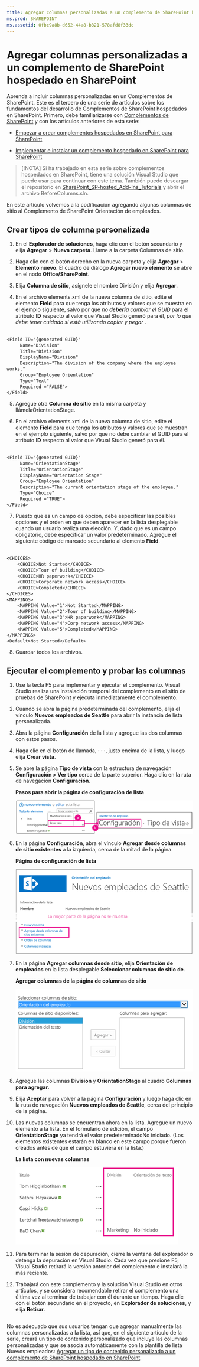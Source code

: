 ```yaml
---
title: Agregar columnas personalizadas a un complemento de SharePoint hospedado en SharePoint
ms.prod: SHAREPOINT
ms.assetid: 0fbc9a8b-d652-44a8-b821-578afd8f33dc
---
```



# Agregar columnas personalizadas a un complemento de SharePoint hospedado en SharePoint
Aprenda a incluir columnas personalizadas en un Complementos de SharePoint.
Este es el tercero de una serie de artículos sobre los fundamentos del desarrollo de Complementos de SharePoint hospedados en SharePoint. Primero, debe familiarizarse con  [Complementos de SharePoint](sharepoint-add-ins.md) y con los artículos anteriores de esta serie:
  
    
    


-  [Empezar a crear complementos hospedados en SharePoint para SharePoint](get-started-creating-sharepoint-hosted-sharepoint-add-ins.md)
    
  
-  [Implementar e instalar un complemento hospedado en SharePoint para SharePoint](deploy-and-install-a-sharepoint-hosted-sharepoint-add-in.md)
    
  

> [!NOTA]
> Si ha trabajado en esta serie sobre complementos hospedados en SharePoint, tiene una solución Visual Studio que puede usar para continuar con este tema. También puede descargar el repositorio en  [SharePoint_SP-hosted_Add-Ins_Tutorials](https://github.com/OfficeDev/SharePoint_SP-hosted_Add-Ins_Tutorials) y abrir el archivo BeforeColumns.sln.
  
    
    

En este artículo volvemos a la codificación agregando algunas columnas de sitio al Complemento de SharePoint Orientación de empleados.
## Crear tipos de columna personalizada


  
    
    

1. En el **Explorador de soluciones**, haga clic con el botón secundario y elija **Agregar** > **Nueva carpeta**. Llame a la carpeta Columnas de sitio.
    
  
2. Haga clic con el botón derecho en la nueva carpeta y elija **Agregar** > **Elemento nuevo**. El cuadro de diálogo **Agregar nuevo elemento** se abre en el nodo **Office/SharePoint**.
    
  
3. Elija **Columna de sitio**, asígnele el nombre División y elija **Agregar**.
    
  
4. En el archivo elements.xml de la nueva columna de sitio, edite el elemento **Field** para que tenga los atributos y valores que se muestra en el ejemplo siguiente, salvo por que *no **debería** cambiar el GUID*  para el atributo **ID** respecto al valor que Visual Studio generó para él, *por lo que debe tener cuidado si está utilizando copiar y pegar*  .
    
  ```
  
<Field ID="{generated GUID}"
       Name="Division" 
       Title="Division" 
       DisplayName="Division" 
       Description="The division of the company where the employee works." 
       Group="Employee Orientation" 
       Type="Text" 
       Required ="FALSE">
</Field>
  ```

5. Agregue otra **Columna de sitio** en la misma carpeta y llámelaOrientationStage.
    
  
6. En el archivo elements.xml de la nueva columna de sitio, edite el elemento **Field** para que tenga los atributos y valores que se muestran en el ejemplo siguiente, salvo por que no debe cambiar el GUID para el atributo **ID** respecto al valor que Visual Studio generó para él.
    
  ```
  
<Field ID="{generated GUID}"
       Name="OrientationStage" 
       Title="OrientationStage"
       DisplayName="Orientation Stage" 
       Group="Employee Orientation" 
       Description="The current orientation stage of the employee." 
       Type="Choice"
       Required ="TRUE">
</Field>
  ```

7. Puesto que es un campo de opción, debe especificar las posibles opciones y el orden en que deben aparecer en la lista desplegable cuando un usuario realiza una elección. Y, dado que es un campo obligatorio, debe especificar un valor predeterminado. Agregue el siguiente código de marcado secundario al elemento **Field**.
    
  ```
  
<CHOICES>
      <CHOICE>Not Started</CHOICE>
      <CHOICE>Tour of building</CHOICE>
      <CHOICE>HR paperwork</CHOICE>
      <CHOICE>Corporate network access</CHOICE>
      <CHOICE>Completed</CHOICE>
</CHOICES>
<MAPPINGS>
      <MAPPING Value="1">Not Started</MAPPING>
      <MAPPING Value="2">Tour of building</MAPPING>
      <MAPPING Value="3">HR paperwork</MAPPING>
      <MAPPING Value="4">Corp network access</MAPPING>
      <MAPPING Value="5">Completed</MAPPING>
</MAPPINGS>
<Default>Not Started</Default>
  ```

8. Guardar todos los archivos.
    
  

## Ejecutar el complemento y probar las columnas


  
    
    

1. Use la tecla F5 para implementar y ejecutar el complemento. Visual Studio realiza una instalación temporal del complemento en el sitio de pruebas de SharePoint y ejecuta inmediatamente el complemento. 
    
  
2. Cuando se abra la página predeterminada del complemento, elija el vínculo **Nuevos empleados de Seattle** para abrir la instancia de lista personalizada.
    
  
3. Abra la página **Configuración** de la lista y agregue las dos columnas con estos pasos.
    
1. Haga clic en el botón de llamada, **· · ·**, justo encima de la lista, y luego elija **Crear vista**.
    
  
2. Se abre la página **Tipo de vista** con la estructura de navegación **Configuración > Ver tipo** cerca de la parte superior. Haga clic en la ruta de navegación **Configuración**.
    
   **Pasos para abrir la página de configuración de lista**

  

     ![Lista Nuevos empleados de Seattle con el botón de llamada y el elemento Crear vista resaltados como paso uno. A continuación, una flecha a la página Crear vista con la ruta de navegación de Configuración resaltada.](images/6c119cae-adf8-42ff-9890-f3aa1e11719d.png)
  

    
    
  
3. En la página **Configuración**, abra el vínculo **Agregar desde columnas de sitio existentes** a la izquierda, cerca de la mitad de la página.
    
   **Página de configuración de lista**

  

     ![La página de configuración de instancia de lista con el vínculo para Agregar columnas desde sitio resaltado.](images/a8698b77-b9d2-40f6-89f6-ccc3c6e06073.png)
  

    
    
  
4. En la página **Agregar columnas desde sitio**, elija **Orientación de empleados** en la lista desplegable **Seleccionar columnas de sitio de**.
    
   **Agregar columnas de la página de columnas de sitio**

  

     ![Control de selección de columnas de SharePoint, con la orientación del empleado seleccionada en la lista desplegable con la etiqueta Seleccionar columnas de sitio.](images/3b33c622-c52a-45fd-8ea1-d7f307539753.png)
  

    
    
  
5. Agregue las columnas **Division** y **OrientationStage** al cuadro **Columnas para agregar**.
    
  
6. Elija **Aceptar** para volver a la página **Configuración** y luego haga clic en la ruta de navegación **Nuevos empleados de Seattle**, cerca del principio de la página.
    
  
4. Las nuevas columnas se encuentran ahora en la lista. Agregue un nuevo elemento a la lista. En el formulario de edición, el campo **OrientationStage** ya tendrá el valor predeterminadoNo iniciado. (Los elementos existentes estarán en blanco en este campo porque fueron creados antes de que el campo estuviera en la lista.)
    
   **La lista con nuevas columnas**

  

     ![La lista con las nuevas columnas División y Fase de orientación.](images/d4e17424-c06b-4635-aab8-4912cee5fe35.png)
  

    
    
  
5. Para terminar la sesión de depuración, cierre la ventana del explorador o detenga la depuración en Visual Studio. Cada vez que presione F5, Visual Studio retirará la versión anterior del complemento e instalará la más reciente.
    
  
6. Trabajará con este complemento y la solución Visual Studio en otros artículos, y se considera recomendable retirar el complemento una última vez al terminar de trabajar con él durante un tiempo. Haga clic con el botón secundario en el proyecto, en **Explorador de soluciones**, y elija **Retirar**.
    
  

## 
<a name="Nextsteps"> </a>

No es adecuado que sus usuarios tengan que agregar manualmente las columnas personalizadas a la lista, así que, en el siguiente artículo de la serie, creará un tipo de contenido personalizado que incluye las columnas personalizadas y que se asocia automáticamente con la plantilla de lista Nuevos empleados:  [Agregar un tipo de contenido personalizado a un complemento de SharePoint hospedado en SharePoint](add-a-custom-content-type-to-a-sharepoint-hostedsharepoint-add-in.md). 
  
    
    


